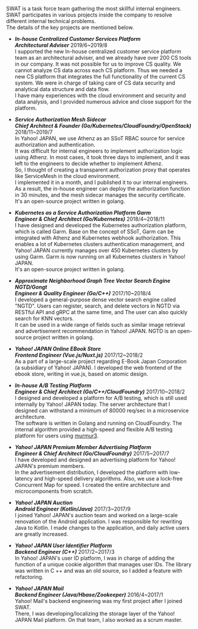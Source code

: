 SWAT is a task force team gathering the most skillful internal engineers. SWAT participates in various projects inside the company to resolve different internal technical problems.  
The details of the key projects are mentioned below.  

- ***In-house Centralized Customer Services Platform   
Architectural Adviser***	2019/6~2019/8  
I supported the new In-house centralized customer service platform team as an architectural adviser, and we already have over 200 CS tools in our company. It was not possible for us to improve CS quality. We cannot analyze CS data across each CS platform. Thus we needed a new CS platform that integrates the full functionality of the current CS system. We were in charge of taking care of CS data security and analytical data structure and data flow.  
I have many experiences with the cloud environment and security and data analysis, and I provided numerous advice and close support for the platform.  

- ***Service Authorization Mesh Sidecar   
Chief Architect & Founder (Go/Kubernetes/CloudFoundry/OpenStack)***	2018/11~2019/7  
In Yahoo! JAPAN, we use Athenz as an SSoT RBAC source for service authorization and authentication.  
It was difficult for internal engineers to implement authorization logic using Athenz. In most cases, it took three days to implement, and it was left to the engineers to decide whether to implement Athenz.  
So, I thought of creating a transparent authorization proxy that operates like ServiceMesh in the cloud environment.  
I implemented it in a month, and I published it to our internal engineers.  
As a result, the in-house engineer can deploy the authorization function in 30 minutes, and the mesh sidecar manages the security certificate.  
It's an open-source project written in golang.  

- ***Kubernetes as a Service Authorization Platform Garm   
Engineer & Chief Architect (Go/Kubernetes)***	2018/4~2018/11  
I have designed and developed the Kubernetes authorization platform, which is called Garm. Base on the concept of SSoT, Garm can be integrated with Athenz and Kubernetes webhook authorization. This enables a lot of Kubernetes clusters authentication management, and Yahoo! JAPAN currently manages over 450 Kubernetes clusters by using Garm. Garm is now running on all Kubernetes clusters in Yahoo! JAPAN.  
It's an open-source project written in golang.  

- ***Approximate Neighborhood Graph Tree Vector Search Engine NGTD/Gongt   
 Engineer & Quality Engineer (Go/C++)***	2017/10~2018/4  
I developed a general-purpose dense vector search engine called "NGTD". Users can register, search, and delete vectors in NGTD via RESTful API and gRPC at the same time, and The user can also quickly search for KNN vectors.  
It can be used in a wide range of fields such as similar image retrieval and advertisement recommendation in Yahoo! JAPAN. NGTD is an open-source project written in golang.  

- ***Yahoo! JAPAN Online EBook Store   
Frontend Engineer (Vue.js/Nuxt.js)***	2017/12~2018/2  
As a part of a large-scale project regarding E-Book Japan Corporation (a subsidiary of Yahoo! JAPAN). I developed the web frontend of the ebook store, writing in vue.js, based on atomic design.  

- ***In-house A/B Testing Platform   
Engineer & Chief Architect (Go/C++/CloudFoundry)***	2017/10~2018/2  
I designed and developed a platform for A/B testing, which is still used internally by Yahoo! JAPAN today. The server architecture that I designed can withstand a minimum of 80000 req/sec in a microservice architecture.  
The software is written in Golang and running on CloudFoundry. The internal algorithm provided a high-speed and flexible A/B testing platform for users using [murmur3](https://github.com/kpango/murmur3).  

- ***Yahoo! JAPAN Premium Member Advertising Platform   
Engineer & Chief Architect (Go/CloudFoundry)***	2017/5~2017/7  
I have developed and designed an advertising platform for Yahoo! JAPAN's premium members.  
In the advertisement distribution, I developed the platform with low-latency and high-speed delivery algorithms. Also, we use a lock-free Concurrent Map for speed. I created the entire architecture and microcomponents from scratch.  

- ***Yahoo! JAPAN Auction   
Android Engineer (Kotlin/Java)***	2017/3~2017/9  
I joined Yahoo! JAPAN's auction team and worked on a large-scale renovation of the Android application. I was responsible for rewriting Java to Kotlin. I made changes to the application, and daily active users are greatly increased. 

- ***Yahoo! JAPAN User Identifier Platform   
Backend Engineer (C++)***	2017/2~2017/3  
In Yahoo! JAPAN's user ID platform, I was in charge of adding the function of a unique cookie algorithm that manages user IDs. The library was written in C ++ and was an old source, so I added a feature with refactoring.  

- ***Yahoo! JAPAN Mail   
Backend Engineer (Java/Hbase/Zookeeper)***	2016/4~2017/1  
Yahoo! Mail's backend engineering was my first project after I joined SWAT.  
There, I was developing/localizing the storage layer of the Yahoo! JAPAN Mail platform. On that team, I also worked as a scrum master.  
